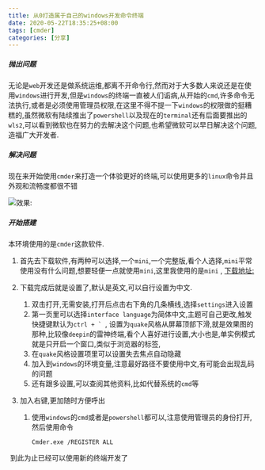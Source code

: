 ```yaml
---
title: 从0打造属于自己的windows开发命令终端
date: 2020-05-22T18:35:25+08:00
tags: [cmder]
categories: [分享]
---
```


##### 	抛出问题

无论是`web`开发还是做系统运维,都离不开命令行,然而对于大多数人来说还是在使用`windows`进行开发,但是`windows`的终端一直被人们诟病,从开始的`cmd`,许多命令无法执行,或者是必须使用管理员权限,在这里不得不提一下`windows`的权限做的挺糟糕的,虽然微软有陆续推出了`powershell`以及现在的`terminal`还有后面要推出的`wls2`,可以看到微软也在努力的去解决这个问题,也希望微软可以早日解决这个问题,造福广大开发者.

<!--more-->

##### 	解决问题

现在来开始使用`cmder`来打造一个体验更好的终端,可以使用更多的`linux`命令并且外观和流畅度都很不错

![效果:](/images/cmder01/cmder.gif)

##### 开始搭建

本环境使用的是`cmder`这款软件.

1. 首先去下载软件,有两种可以选择,一个`mini`,一个完整版,看个人选择,`mini`平常使用没有什么问题,想要轻便一点就使用`mini`,这里我使用的是`mini` , [下载地址:](https://links.jianshu.com/go?to=http%3A%2F%2Fcmder.net%2F) 

2. 下载完成后就是设置了,默认是英文,可以自行设置为中文.

   1. 双击打开,无需安装,打开后点击右下角的几条横线,选择`settings`进入设置
   2. 第一页里可以选择`interface language`为简体中文,主题可自己更改,触发快捷键默认为``ctrl + ` ``, 设置为`quake`风格从屏幕顶部下滑,就是效果图的那种,比较像`deepin`的雷神终端,看个人喜好进行设置,大小也是,单实例模式就是只开启一个窗口,类似于浏览器的标签,
   3. 在`quake`风格设置项里可以设置失去焦点自动隐藏
   4. 加入到`windows`的环境变量,注意最好路径不要使用中文,有可能会出现乱码的问题
   5. 还有跟多设置,可以查阅其他资料,比如代替系统的`cmd`等

3. 加入右键,更加随时方便呼出

   1. 使用`windows`的`cmd`或者是`powershell`都可以,注意使用管理员的身份打开,然后使用命令

      ```shell
      Cmder.exe /REGISTER ALL
      ```



​	到此为止已经可以使用新的终端开发了
